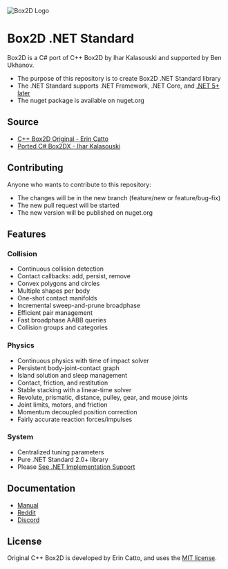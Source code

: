 ![Box2D Logo](https://box2d.org/images/logo.svg)

# Box2D .NET Standard 

Box2D is a C# port of C++ Box2D by Ihar Kalasouski and supported by Ben Ukhanov.

- The purpose of this repository is to create Box2D .NET Standard library
- The .NET Standard supports .NET Framework, .NET Core, and [.NET 5+ later](https://medium.com/capgemini-dynamics-365-team/future-of-net-net-5-microsoft-build-2019-from-a-net-developer-point-of-view-7a1158fb0691)
- The nuget package is available on nuget.org

## Source

- [C++ Box2D Original - Erin Catto](https://github.com/erincatto/box2d)
- [Ported C# Box2DX - Ihar Kalasouski](https://code.google.com/archive/p/box2dx/)

## Contributing

Anyone who wants to contribute to this repository:
- The changes will be in the new branch (feature/new or feature/bug-fix)
- The new pull request will be started
- The new version will be published on nuget.org

## Features

### Collision
- Continuous collision detection
- Contact callbacks: add, persist, remove
- Convex polygons and circles
- Multiple shapes per body
- One-shot contact manifolds
- Incremental sweep-and-prune broadphase
- Efficient pair management
- Fast broadphase AABB queries
- Collision groups and categories

### Physics
- Continuous physics with time of impact solver
- Persistent body-joint-contact graph
- Island solution and sleep management
- Contact, friction, and restitution
- Stable stacking with a linear-time solver
- Revolute, prismatic, distance, pulley, gear, and mouse joints
- Joint limits, motors, and friction
- Momentum decoupled position correction
- Fairly accurate reaction forces/impulses

### System
- Centralized tuning parameters
- Pure .NET Standard 2.0+ library
- Please [See .NET Implementation Support](https://docs.microsoft.com/en-us/dotnet/standard/net-standard)

## Documentation
- [Manual](https://box2d.org/documentation/)
- [Reddit](https://www.reddit.com/r/box2d/)
- [Discord](https://discord.gg/NKYgCBP)

## License
Original C++ Box2D is developed by Erin Catto, and uses the [MIT license](https://en.wikipedia.org/wiki/MIT_License).
